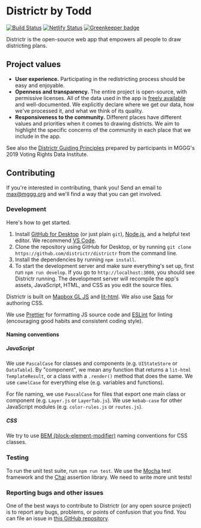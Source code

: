 # Districtr by Todd 

[![Build Status](https://travis-ci.com/districtr/districtr.svg?branch=master)](https://travis-ci.com/districtr/districtr)
[![Netlify Status](https://api.netlify.com/api/v1/badges/61b9c7cf-9bc3-45b1-9476-22437ce398cd/deploy-status)](https://app.netlify.com/sites/districtr-web/deploys)
[![Greenkeeper badge](https://badges.greenkeeper.io/districtr/districtr.svg)](https://greenkeeper.io/)

Districtr is the open-source web app that empowers all people to draw
districting plans.

## Project values

-   **User experience.** Participating in the redistricting process should be
    easy and enjoyable.
-   **Openness and transparency.** The entire project is open-source, with
    permissive licenses. All of the data used in the app is
    [freely available](https://github.com/mggg-states) and well-documented. We
    explicitly declare where we get our data, how we've processed it, and what
    we think of its quality.
-   **Responsiveness to the community.** Different places have different values
    and priorities when it comes to drawing districts. We aim to highlight the
    specific concerns of the community in each place that we include in the app.

See also the
[Districtr Guiding Principles](https://github.com/vrdi/districtr-principles)
prepared by participants in MGGG's 2019 Voting Rights Data Institute.

## Contributing

If you're interested in contributing, thank you! Send an email to
[max@mggg.org](mailto:max@mggg.org) and we'll find a way that you can get
involved.

### Development

Here's how to get started.

1. Install [GitHub for Desktop](https://desktop.github.com/) (or just plain
   `git`), [Node.js](https://nodejs.org/en/), and a helpful text editor. We
   recommend [VS Code](https://code.visualstudio.com/).
2. Clone the repository using GitHub for Desktop, or by running
   `git clone https://github.com/districtr/districtr` from the command line.
3. Install the dependencies by running `npm install`.
4. To start the development server and make sure everything's set up, first run
   `npm run develop`. If you go to `http://localhost:3000`, you should see
   Districtr running. The development server will recompile the app's assets,
   JavaScript, HTML, and CSS as you edit the source files.

Districtr is built on [Mapbox GL JS](https://docs.mapbox.com/mapbox-gl-js/api/)
and [lit-html](https://lit-html.polymer-project.org/guide). We also use
[Sass](https://sass-lang.com/) for authoring CSS.

We use [Prettier](https://prettier.io) for formatting JS source code and
[ESLint](https://eslint.org) for linting (encouraging good habits and consistent
coding style).

#### Naming conventions

##### JavaScript

We use `PascalCase` for classes and components (e.g. `UIStateStore` or
`DataTable`). By "component", we mean any function that returns a `lit-html`
`TemplateResult`, or a class with a `.render()` method that does the same. We
use `camelCase` for everything else (e.g. variables and functions).

For file naming, we use `PascalCase` for files that export one main class or
component (e.g. `Layer.js` or `LayerTab.js`). We use `kebab-case` for other
JavaScript modules (e.g. `color-rules.js` or `routes.js`).

##### CSS

We try to use [BEM (block-element-modifier)](http://getbem.com/introduction/)
naming conventions for CSS classes.

### Testing

To run the unit test suite, run `npm run test`. We use the
[Mocha](https://mochajs.org/) test framework and the
[Chai](https://www.chaijs.com/) assertion library. We need to write more unit
tests!

### Reporting bugs and other issues

One of the best ways to contribute to Districtr (or any open source project) is
to report any bugs, problems, or points of confusion that you find. You can file
an issue in
[this GitHub repository](https://github.com/districtr/districtr/issues).
